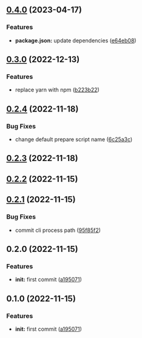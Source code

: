 

## [0.4.0](https://github.com/belo-app/jormungand/compare/0.3.0...0.4.0) (2023-04-17)


### Features

* **package.json:** update dependencies ([e64eb08](https://github.com/belo-app/jormungand/commit/e64eb0857351c14891a0856f2b4f134c638e641c))

## [0.3.0](https://github.com/belo-app/jormungand/compare/0.2.4...0.3.0) (2022-12-13)


### Features

* replace yarn with npm ([b223b22](https://github.com/belo-app/jormungand/commit/b223b2269e420c3f74e64765cc002f777a3cef97))

## [0.2.4](https://github.com/belo-app/jormungand/compare/0.2.3...0.2.4) (2022-11-18)


### Bug Fixes

* change default prepare script name ([6c25a3c](https://github.com/belo-app/jormungand/commit/6c25a3ce7354e3be4a177246f778c19ae9a097c8))

## [0.2.3](https://github.com/belo-app/jormungand/compare/0.2.2...0.2.3) (2022-11-18)

## [0.2.2](https://github.com/belo-app/jormungand/compare/0.2.1...0.2.2) (2022-11-15)

## [0.2.1](https://github.com/belo-app/jormungand/compare/0.2.0...0.2.1) (2022-11-15)


### Bug Fixes

* commit cli process path ([95f85f2](https://github.com/belo-app/jormungand/commit/95f85f285bd38dcf5e72cd79b0ce61739a99db64))

## 0.2.0 (2022-11-15)


### Features

* **init:** first commit ([a195071](https://github.com/belo-app/jormungand/commit/a1950718c6cf53ba10a1ffbfe3fb11baaca8a30f))

## 0.1.0 (2022-11-15)


### Features

* **init:** first commit ([a195071](https://github.com/belo-app/jormungand/commit/a1950718c6cf53ba10a1ffbfe3fb11baaca8a30f))